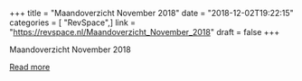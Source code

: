 +++
title = "Maandoverzicht November 2018"
date = "2018-12-02T19:22:15"
categories = [ "RevSpace",]
link = "https://revspace.nl/Maandoverzicht_November_2018"
draft = false
+++

<div class="mw-content-ltr mw-parser-output" dir="ltr" lang="en-GB"><p><a class="mw-selflink selflink">Maandoverzicht November 2018</a>
</p></div>

[Read more](https://revspace.nl/Maandoverzicht_November_2018)